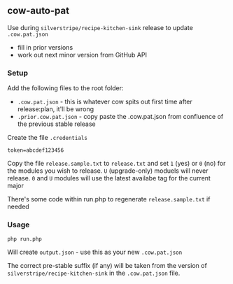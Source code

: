 ## cow-auto-pat

Use during `silverstripe/recipe-kitchen-sink` release to update `.cow.pat.json`
- fill in prior versions
- work out next minor version from GitHub API

### Setup

Add the following files to the root folder:
- `.cow.pat.json` - this is whatever cow spits out first time after release:plan, it'll be wrong
- `.prior.cow.pat.json` - copy paste the .cow.pat.json from confluence of the previous stable release

Create the file `.credentials`
```
token=abcdef123456
```

Copy the file `release.sample.txt` to `release.txt` and set `1` (yes) or `0` (no) for the modules you wish to release.
`U` (upgrade-only) moduels will never release.  `0` and `U` modules will use the latest availabe tag for the current major

There's some code within run.php to regenerate `release.sample.txt` if needed

### Usage
`php run.php`

Will create `output.json` - use this as your new `.cow.pat.json`

The correct pre-stable suffix (if any) will be taken from the version of `silverstripe/recipe-kitchen-sink` in the `.cow.pat.json` file.